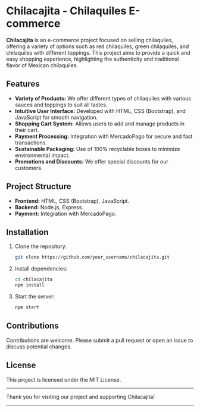 # Chilacajita - Chilaquiles E-commerce

**Chilacajita** is an e-commerce project focused on selling chilaquiles, offering a variety of options such as red chilaquiles, green chilaquiles, and chilaquiles with different toppings. This project aims to provide a quick and easy shopping experience, highlighting the authenticity and traditional flavor of Mexican chilaquiles.

## Features

- **Variety of Products:** We offer different types of chilaquiles with various sauces and toppings to suit all tastes.
- **Intuitive User Interface:** Developed with HTML, CSS (Bootstrap), and JavaScript for smooth navigation.
- **Shopping Cart System:** Allows users to add and manage products in their cart.
- **Payment Processing:** Integration with MercadoPago for secure and fast transactions.
- **Sustainable Packaging:** Use of 100% recyclable boxes to minimize environmental impact.
- **Promotions and Discounts:** We offer special discounts for our customers.

## Project Structure

- **Frontend:** HTML, CSS (Bootstrap), JavaScript.
- **Backend:** Node.js, Express.
- **Payment:** Integration with MercadoPago.

## Installation

1. Clone the repository:
    ```bash
    git clone https://github.com/your_username/chilacajita.git
    ```
2. Install dependencies:
    ```bash
    cd chilacajita
    npm install
    ```
3. Start the server:
    ```bash
    npm start
    ```

## Contributions

Contributions are welcome. Please submit a pull request or open an issue to discuss potential changes.

## License

This project is licensed under the MIT License.

---

Thank you for visiting our project and supporting Chilacajita!

---

